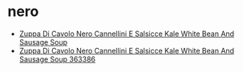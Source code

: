 # nero

 * [Zuppa Di Cavolo Nero Cannellini E Salsicce Kale White Bean And Sausage Soup](../../index/z/zuppa-di-cavolo-nero-cannellini-e-salsicce-kale-white-bean-and-sausage-soup-363386.json)
 * [Zuppa Di Cavolo Nero Cannellini E Salsicce Kale White Bean And Sausage Soup 363386](../../index/z/zuppa-di-cavolo-nero-cannellini-e-salsicce-kale-white-bean-and-sausage-soup-363386.json)

